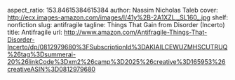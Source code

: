 aspect_ratio: 153.84615384615384
author: Nassim Nicholas Taleb
cover: http://ecx.images-amazon.com/images/I/41y%2B-2A1XZL._SL160_.jpg
shelf: nonfiction
slug: antifragile
tagline: Things That Gain from Disorder (Incerto)
title: Antifragile
url: http://www.amazon.com/Antifragile-Things-That-Disorder-Incerto/dp/0812979680%3FSubscriptionId%3DAKIAILCEWUZMHSCUTRUQ%26tag%3Dsummerai-20%26linkCode%3Dxm2%26camp%3D2025%26creative%3D165953%26creativeASIN%3D0812979680
